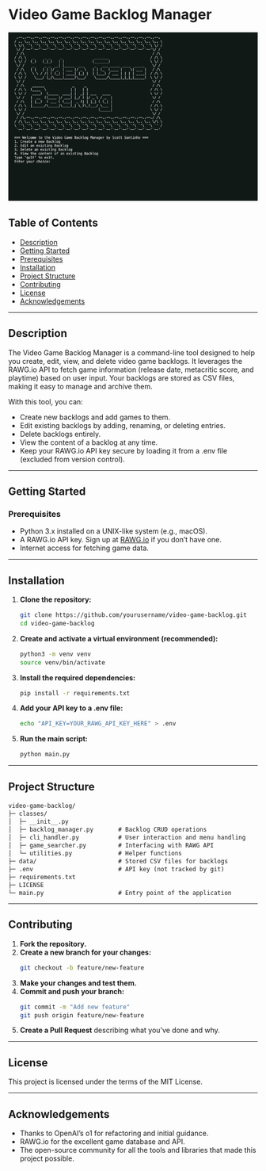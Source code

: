 # Video Game Backlog Manager

![Preview](assets/preview.png)

## Table of Contents
- [Description](#description)
- [Getting Started](#getting-started)
- [Prerequisites](#prerequisites)
- [Installation](#installation)
- [Project Structure](#project-structure)
- [Contributing](#contributing)
- [License](#license)
- [Acknowledgements](#acknowledgements)

---

## Description
The Video Game Backlog Manager is a command-line tool designed to help you create, edit, view, and delete video game backlogs. It leverages the RAWG.io API to fetch game information (release date, metacritic score, and playtime) based on user input. Your backlogs are stored as CSV files, making it easy to manage and archive them.

With this tool, you can:
- Create new backlogs and add games to them.
- Edit existing backlogs by adding, renaming, or deleting entries.
- Delete backlogs entirely.
- View the content of a backlog at any time.
- Keep your RAWG.io API key secure by loading it from a .env file (excluded from version control).

---

## Getting Started

### Prerequisites
- Python 3.x installed on a UNIX-like system (e.g., macOS).
- A RAWG.io API key. Sign up at [RAWG.io](https://rawg.io/) if you don’t have one.
- Internet access for fetching game data.

---

## Installation
1. **Clone the repository:**
   ```bash
   git clone https://github.com/yourusername/video-game-backlog.git
   cd video-game-backlog
   ```
2. **Create and activate a virtual environment (recommended):**
   ```bash
   python3 -m venv venv
   source venv/bin/activate
   ```
3. **Install the required dependencies:**
   ```bash
   pip install -r requirements.txt
   ```
4. **Add your API key to a .env file:**
   ```bash
   echo "API_KEY=YOUR_RAWG_API_KEY_HERE" > .env
   ```
5. **Run the main script:**
   ```bash
   python main.py
   ```

---

## Project Structure
```
video-game-backlog/
├─ classes/
│  ├─ __init__.py
│  ├─ backlog_manager.py       # Backlog CRUD operations
│  ├─ cli_handler.py           # User interaction and menu handling
│  ├─ game_searcher.py         # Interfacing with RAWG API
│  └─ utilities.py             # Helper functions
├─ data/                       # Stored CSV files for backlogs
├─ .env                        # API key (not tracked by git)
├─ requirements.txt
├─ LICENSE
└─ main.py                     # Entry point of the application
```

---

## Contributing
1. **Fork the repository.**
2. **Create a new branch for your changes:**
   ```bash
   git checkout -b feature/new-feature
   ```
3. **Make your changes and test them.**
4. **Commit and push your branch:**
   ```bash
   git commit -m "Add new feature"
   git push origin feature/new-feature
   ```
5. **Create a Pull Request** describing what you’ve done and why.

---

## License
This project is licensed under the terms of the MIT License.

---

## Acknowledgements
- Thanks to OpenAI’s o1 for refactoring and initial guidance.
- RAWG.io for the excellent game database and API.
- The open-source community for all the tools and libraries that made this project possible.
